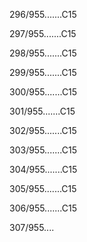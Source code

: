 296/955.......C15 


297/955.......C15 


298/955.......C15 


299/955.......C15 


300/955.......C15 


301/955.......C15 


302/955.......C15 


303/955.......C15 


304/955.......C15 


305/955.......C15 


306/955.......C15 


307/955.... 

